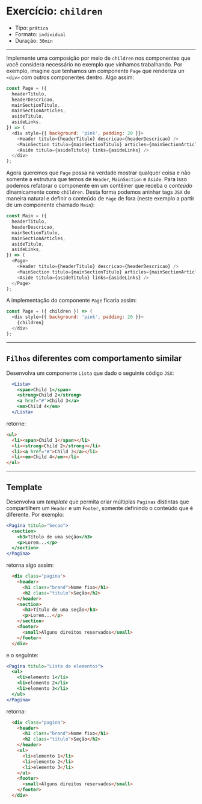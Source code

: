 # Exercício: `children`

* Tipo: `prática`
* Formato: `individual`
* Duração: `30min`

***

Implemente uma composição por meio de `children` nos componentes que você considera necessário no exemplo que vínhamos trabalhando. Por exemplo, imagine que tenhamos um componente `Page` que renderiza un `<div>` com outros componentes dentro. Algo assim:


```js
const Page = ({
  headerTitulo,
  headerDescricao,
  mainSectionTitulo,
  mainSectionArticles,
  asideTitulo,
  asideLinks,
}) => (
  <div style={{ background: 'pink', padding: 20 }}>
    <Header titulo={headerTitulo} descricao={headerDescricao} />
    <MainSection titulo={mainSectionTitulo} articles={mainSectionArticles} />
    <Aside titulo={asideTitulo} links={asideLinks} />
  </div>
);
```

Agora queremos que `Page` possa na verdade mostrar qualquer coisa e não somente a estrutura que temos de `Header`, `MainSection` e `Aside`. Para isso podemos refatorar o componente em um contêiner que receba o _conteúdo_ dinamicamente como `children`. Desta forma podemos aninhar tags `JSX` de maneira natural e definir o conteúdo de `Page` de fora (neste exemplo a partir de um componente chamado `Main`):
```js
const Main = ({
  headerTitulo,
  headerDescricao,
  mainSectionTitulo,
  mainSectionArticles,
  asideTitulo,
  asideLinks,
}) => (
  <Page>
    <Header titulo={headerTitulo} descricao={headerDescricao} />
    <MainSection titulo={mainSectionTitulo} articles={mainSectionArticles} />
    <Aside titulo={asideTitulo} links={asideLinks} />
  </Page>
);
```

A implementação do componente `Page` ficaria assim:

```js
const Page = ({ children }) => (
  <div style={{ background: 'pink', padding: 20 }}>
    {children}
  </div>
);
```

***

## `Filhos` diferentes com comportamento similar

Desenvolva um componente `Lista` que dado o seguinte código `JSX`:

```jsx
  <Lista>
    <span>Child 1</span>
    <strong>Child 2</strong>
    <a href="#">Child 3</a>
    <em>Child 4</em>
  </Lista>
```

retorne:

```html
<ul>
  <li><span>Child 1</span></li>
  <li><strong>Child 2</strong></li>
  <li><a href="#">Child 3</a></li>
  <li><em>Child 4</em></li>
</ul>
```

***

## Template

Desenvolva um *template* que permita criar múltiplas `Paginas` distintas que compartilhem um `Header` e um `Footer`, somente definindo o conteúdo que é diferente. Por exemplo:

```jsx
<Pagina titulo="Secao">
  <section>
    <h3>Título de uma seção</h3>
    <p>Lorem...</p>
  </section>
</Pagina>
```

retorna algo assim:

```html
  <div class="pagina">
    <header>
      <h1 class="brand">Nome fixo</h1>
      <h2 class="titulo">Seção</h2>
    </header>
    <section>
      <h3>Título de uma seção</h3>
      <p>Lorem...</p>
    </section>
    <footer>
      <small>Alguns direitos reservados</small>
    </footer>
  </div>
```

e o seguinte:

```jsx
<Pagina titulo="Lista de elementos">
  <ul>
    <li>elemento 1</li>
    <li>elemento 2</li>
    <li>elemento 3</li>
  </ul>
</Pagina>
```

retorna:

```html
  <div class="pagina">
    <header>
      <h1 class="brand">Nome fixo</h1>
      <h2 class="titulo">Seção</h2>
    </header>
    <ul>
      <li>elemento 1</li>
      <li>elemento 2</li>
      <li>elemento 3</li>
    </ul>
    <footer>
      <small>Alguns direitos reservados</small>
    </footer>
  </div>
```

